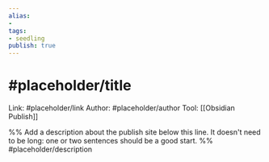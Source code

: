 ```yaml
---
alias: 
- 
tags:
- seedling
publish: true
---
```


# #placeholder/title 

Link: #placeholder/link 
Author: #placeholder/author 
Tool: [[Obsidian Publish]]

%% Add a description about the publish site below this line. It doesn't need to be long: one or two sentences should be a good start. %%
#placeholder/description 
